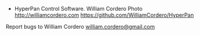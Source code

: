 * HyperPan Control Software.
  William Cordero Photo
  http://williamcordero.com
  https://github.com/WilliamCordero/HyperPan

Report bugs to William Cordero <william.cordero@gmail.com>